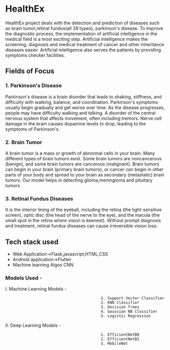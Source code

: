 # HealthEx


HealthEx project deals with the detection and prediction of diseases such as brain tumor,retinal fundus(all 39 types), parkinson's disease.
To improve the diagnostic process, the implementation of artificial intelligence in the medical field is a most exciting step. Artificial intelligence makes the screening, diagnosis and medical treatment of cancer and other inheritance diseases easier. Artificial intelligence also serves the patients by providing symptoms checker facilities.


## Fields of Focus


### 1. Parkinson's Disease

Parkinson's disease is a brain disorder that leads to shaking, stiffness, and difficulty with walking, balance, and coordination. Parkinson's symptoms usually begin gradually and get worse over time. As the disease progresses, people may have difficulty walking and talking. A disorder of the central nervous system that affects movement, often including tremors. Nerve cell damage in the brain causes dopamine levels to drop, leading to the symptoms of Parkinson's.

### 2. Brain Tumor

A brain tumor is a mass or growth of abnormal cells in your brain. Many different types of brain tumors exist. Some brain tumors are noncancerous (benign), and some brain tumors are cancerous (malignant). Brain tumors can begin in your brain (primary brain tumors), or cancer can begin in other parts of your body and spread to your brain as secondary (metastatic) brain tumors. Our model helps in detecting glioma,meningioma and pituitary tumors


### 3. Retinal Fundus Diseases

It is the interior lining of the eyeball, including the retina (the light-sensitive screen), optic disc (the head of the nerve to the eye), and the macula (the small spot in the retina where vision is keenest). Without prompt diagnosis and treatment, retinal fundus diseases can cause irreversible vision loss. 


## Tech stack used

* Web Application->Flask,javascript,HTML,CSS
* Android application->Flutter
* Machine learning Algos CNN

### Models Used -

I. Machine Learning Models -

                                              1. Support Vector Classifier
                                              2. KNN Classifier
                                              3. Decision Trees
                                              4. Gaussian NB Classifier
                                              5. Logistic Regression
                                              
II. Deep Learning Models -
                                              
                                              1. EfficientNetB0
                                              2. EfficientNetB2
                                              3. MobileNet



